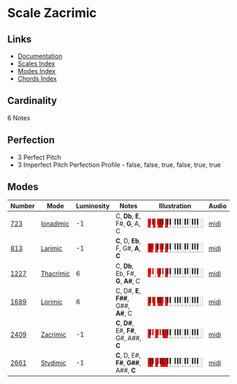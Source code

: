 # Scale Zacrimic

## Links

- [Documentation](README.md)
- [Scales Index](Scales.md)
- [Modes Index](Modes.md)
- [Chords Index](Chords.md)

## Cardinality

6 Notes

## Perfection

- 3 Perfect Pitch
- 3 Imperfect Pitch
Perfection Profile - false, false, true, false, true, true

## Modes

| Number | Mode | Luminosity | Notes | Illustration | Audio |
|--------|------|------------|-------|--------------|-------|
| [723](https://ianring.com/musictheory/scales/723) | [Ionadimic](ModeIonadimic.md) | -1 | C, **Db**, **E**, F#, **G**, A, C | ![CNaturalIonadimic](ModeCNaturalIonadimic.png) | [midi](https://github.com/edipermadi/music/blob/main/docs/ModeCNaturalIonadimic.mid?raw=true) | 
| [813](https://ianring.com/musictheory/scales/813) | [Larimic](ModeLarimic.md) | -1 | **C**, D, **Eb**, F, G#, **A**, **C** | ![CNaturalLarimic](ModeCNaturalLarimic.png) | [midi](https://github.com/edipermadi/music/blob/main/docs/ModeCNaturalLarimic.mid?raw=true) | 
| [1227](https://ianring.com/musictheory/scales/1227) | [Thacrimic](ModeThacrimic.md) | 6 | C, **Db**, Eb, F#, **G**, **A#**, C | ![CNaturalThacrimic](ModeCNaturalThacrimic.png) | [midi](https://github.com/edipermadi/music/blob/main/docs/ModeCNaturalThacrimic.mid?raw=true) | 
| [1689](https://ianring.com/musictheory/scales/1689) | [Lorimic](ModeLorimic.md) | 6 | C, D#, **E**, **F##**, G##, **A#**, C | ![CNaturalLorimic](ModeCNaturalLorimic.png) | [midi](https://github.com/edipermadi/music/blob/main/docs/ModeCNaturalLorimic.mid?raw=true) | 
| [2409](https://ianring.com/musictheory/scales/2409) | [Zacrimic](ModeZacrimic.md) | -1 | **C**, **D#**, E#, **F#**, G#, A##, **C** | ![CNaturalZacrimic](ModeCNaturalZacrimic.png) | [midi](https://github.com/edipermadi/music/blob/main/docs/ModeCNaturalZacrimic.mid?raw=true) | 
| [2661](https://ianring.com/musictheory/scales/2661) | [Stydimic](ModeStydimic.md) | -1 | **C**, D, E#, **F#**, **G##**, A##, **C** | ![CNaturalStydimic](ModeCNaturalStydimic.png) | [midi](https://github.com/edipermadi/music/blob/main/docs/ModeCNaturalStydimic.mid?raw=true) | 
